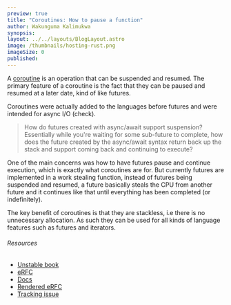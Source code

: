 ```yaml
---
preview: true
title: "Coroutines: How to pause a function"
author: Wakunguma Kalimukwa
synopsis: 
layout: ../../layouts/BlogLayout.astro
image: /thumbnails/hosting-rust.png
imageSize: 0
published:
---
```

A [coroutine](https://en.wikipedia.org/wiki/Coroutine) is an operation that can be suspended and resumed. The primary feature of a coroutine is the fact that they can be paused and resumed at a later date, kind of like futures.

Coroutines were actually added to the languages before futures and were intended for async I/O (check). 

>How do futures created with async/await support suspension? Essentially while you're waiting for some sub-future to complete, how does the future created by the async/await syntax return back up the stack and support coming back and continuing to execute?

One of the main concerns was how to have futures pause and continue execution, which is exactly what coroutines are for. But currently futures are implemented in a work stealing function, instead of futures being suspended and resumed, a future basically steals the CPU from another future and it continues like that until everything has been completed (or indefinitely).

The key benefit of coroutines is that they are stackless, i.e there is no unnecessary allocation. As such they can be used for all kinds of language features such as futures and iterators.

###### Resources
- [Unstable book](https://doc.rust-lang.org/beta/unstable-book/language-features/coroutines.html)
- [eRFC](https://github.com/rust-lang/rfcs/pull/2033)
- [Docs](https://doc.rust-lang.org/std/ops/trait.Coroutine.html)
- [Rendered eRFC](https://github.com/rust-lang/rfcs/blob/master/text/2033-experimental-coroutines.md)
- [Tracking issue](https://github.com/rust-lang/rust/issues/43122)
